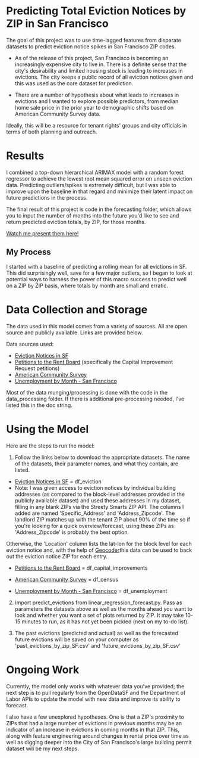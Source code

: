 # Predicting Total Eviction Notices by ZIP in San Francisco

The goal of this project was to use time-lagged features from disparate datasets to predict eviction notice spikes in San Francisco ZIP codes.

- As of the release of this project, San Francisco is becoming an increasingly expensive city to live in. There is a definite sense that the city's desirability and limited housing stock is leading to increases in evictions. The city keeps a public record of all eviction notices given and this was used as the core dataset for prediction.

- There are a number of hypothesis about what leads to increases in evictions and I wanted to explore possible predictors, from median home sale price in the prior year to demographic shifts based on American Community Survey data.



Ideally, this will be a resource for tenant rights' groups and city officials in terms of both planning and outreach.


# Results
I combined a top-down hierarchical ARIMAX model with a random forest regressor to achieve the lowest root mean squared error on unseen eviction data. Predicting outliers/spikes is extremely difficult, but I was able to improve upon the baseline in that regard and minimize their latent impact on future predictions in the process.

The final result of this project is code in the forecasting folder, which allows you to input the number of months into the future you'd like to see and return predicted eviction totals, by ZIP, for those months.

[Watch me present them here!](https://youtu.be/MZoeI4p_Hq8?t=4977)

## My Process
I started with a baseline of predicting a rolling mean for all evictions in SF. This did surprisingly well, save for a few major outliers, so I began to look at potential ways to harness the power of this macro success to predict well on a ZIP by ZIP basis, where totals by month are small and erratic.


# Data Collection and Storage
The data used in this model comes from a variety of sources. All are open source and publicly available. Links are provided below.

Data sources used:

- [Eviction Notices in SF](https://data.sfgov.org/Housing-and-Buildings/Eviction-Notices/5cei-gny5/data)
- [Petitions to the Rent Board](https://data.sfgov.org/Housing-and-Buildings/Petitions-to-the-Rent-Board/6swy-cmkq) (specifically the Capital Improvement Request petitions)
- [American Community Survey](https://factfinder.census.gov/faces/nav/jsf/pages/community_facts.xhtml?src=bkmk)
- [Unemployment by Month - San Francisco](https://fred.stlouisfed.org/series/CASANF0URN)

Most of the data munging/processing is done with the code in the data_processing folder. If there is additional pre-processing needed, I've listed this in the doc string.



# Using the Model
Here are the steps to run the model:

1. Follow the links below to download the appropriate datasets. The name of the datasets, their parameter names, and what they contain, are listed.

- [Eviction Notices in SF](https://data.sfgov.org/Housing-and-Buildings/Eviction-Notices/5cei-gny5/data) = df_eviction
- Note: I was given access to eviction notices by individual building addresses (as compared to the block-level addresses provided in the publicly available dataset) and used these addresses in my dataset, filling in any blank ZIPs via the Streety Smarts ZIP API. The columns I added are named 'Specific_Address' and 'Address_Zipcode'. The landlord ZIP matches up with the tenant ZIP about 90% of the time so if you're looking for a quick overview/forecast, using these ZIPs as 'Address_Zipcode' is probably the best option.

Otherwise, the 'Location' column lists the lat-lon for the block level for each eviction notice and, with the help of [Geocoder](https://chrisalbon.com/python/geocoding_and_reverse_geocoding.html)this data can be used to back out the eviction notice ZIP for each entry.

- [Petitions to the Rent Board](https://data.sfgov.org/Housing-and-Buildings/Petitions-to-the-Rent-Board/6swy-cmkq) = df_capital_improvements

- [American Community Survey](https://factfinder.census.gov/faces/nav/jsf/pages/community_facts.xhtml?src=bkmk) = df_census

- [Unemployment by Month - San Francisco](https://fred.stlouisfed.org/series/CASANF0URN) = df_unemployment



2. Import predict_evictions from linear_regression_forecast.py. Pass as parameters the datasets above as well as the months ahead you want to look and whether you want a set of plots returned by ZIP. It may take 10-15 minutes to run, as it has not yet been pickled (next on my to-do list).

3. The past evictions (predicted and actual) as well as the forecasted future evictions will be saved on your computer as 'past_evictions_by_zip_SF.csv' and 'future_evictions_by_zip_SF.csv'




# Ongoing Work
Currently, the model only works with whatever data you've provided; the next step is to pull regularly from the OpenDataSF and the Department of Labor APIs to update the model with new data and improve its ability to forecast.

I also have a few unexplored hypotheses. One is that a ZIP's proximity to ZIPs that had a large number of evictions in previous months may be an indicator of an increase in evictions in coming months in that ZIP. This, along with feature engineering around changes in rental price over time as well as digging deeper into the City of San Francisco's large building permit dataset will be my next steps.
